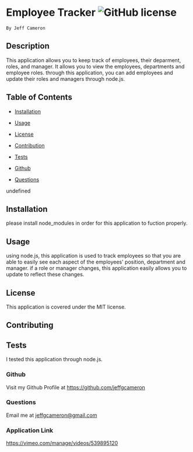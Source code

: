 # Employee Tracker ![GitHub license](https://img.shields.io/badge/license-MIT-blue.svg)
    By Jeff Cameron

## Description
This application allows you to keep track of employees, their deparment, roles, and manager. It allows you to view the employees, departments and employee roles. through this application, you can add employees and update their roles and managers through node.js.

## Table of Contents

* [Installation](#installation)


* [Usage](#usage)


* [License](#license)


* [Contribution](#contribution)


* [Tests](#test)


* [Github](#github)


* [Questions](#questions)

undefined

## Installation
please install node_modules in order for this application to fuction properly.

## Usage
using node.js, this application is used to track employees so that you are able to easily see each aspect of the employees' position, department and manager. if a role or manager changes, this application easily allows you to update to reflect these changes.

## License
This application is covered under the MIT license.

## Contributing


## Tests
I tested this application through node.js.

### Github
Visit my Github Profile at https://github.com/jeffgcameron

### Questions 
Email me at jeffgcameron@gmail.com

### Application Link
https://vimeo.com/manage/videos/539895120
